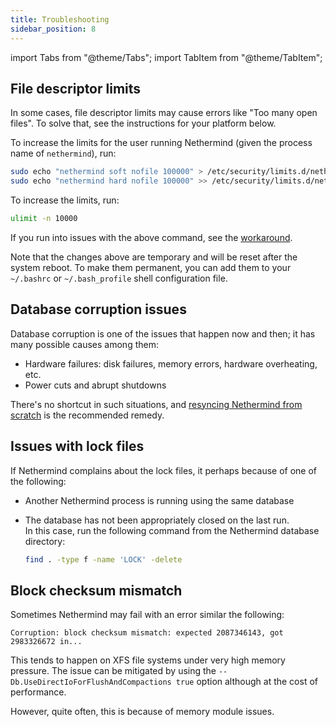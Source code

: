 ```yaml
---
title: Troubleshooting
sidebar_position: 8
---
```


import Tabs from "@theme/Tabs";
import TabItem from "@theme/TabItem";

## File descriptor limits

In some cases, file descriptor limits may cause errors like "Too many open files". To solve that, see the instructions for your platform below.

<Tabs groupId="os">
<TabItem value="linux" label="Linux">

To increase the limits for the user running Nethermind (given the process name of `nethermind`), run:

```bash
sudo echo "nethermind soft nofile 100000" > /etc/security/limits.d/nethermind.conf
sudo echo "nethermind hard nofile 100000" >> /etc/security/limits.d/nethermind.conf
```

</TabItem>
<TabItem value="macos" label="macOS">

To increase the limits, run:

```bash
ulimit -n 10000
```

If you run into issues with the above command, see the [workaround](https://developer.apple.com/forums/thread/735798?answerId=762679022#762679022).

Note that the changes above are temporary and will be reset after the system reboot. To make them permanent, you can add them to your `~/.bashrc` or `~/.bash_profile` shell configuration file.

</TabItem>
</Tabs>

## Database corruption issues

Database corruption is one of the issues that happen now and then; it has many possible causes among them: 

- Hardware failures: disk failures, memory errors, hardware overheating, etc.
- Power cuts and abrupt shutdowns

There's no shortcut in such situations, and [resyncing Nethermind from scratch](./fundamentals/sync.md#resync-a-node-from-scratch) is the recommended remedy.

## Issues with lock files

If Nethermind complains about the lock files, it perhaps because of one of the following:

- Another Nethermind process is running using the same database
- The database has not been appropriately closed on the last run.\
  In this case, run the following command from the Nethermind database directory:

  ```bash
  find . -type f -name 'LOCK' -delete
  ```


## Block checksum mismatch

Sometimes Nethermind may fail with an error similar the following:

```
Corruption: block checksum mismatch: expected 2087346143, got 2983326672 in... 
```

This tends to happen on XFS file systems under very high memory pressure. The issue can be mitigated by using the `--Db.UseDirectIoForFlushAndCompactions true` option although at the cost of performance.

However, quite often, this is because of memory module issues.
